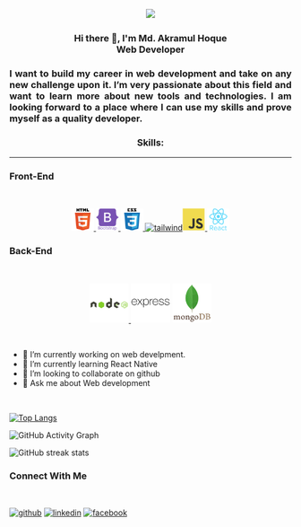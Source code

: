 <p align='center'><img  src="https://avatars.githubusercontent.com/u/96454691?v=4"></p>


<h3 align='center'>  Hi there 👋, I'm Md. Akramul Hoque 
  <br>
 Web Developer<h3>

<p align='justify'>I want to build my career in web development and take on any new challenge upon it. I’m very passionate about this field and want to learn more about new tools and technologies. I am looking forward to a place where I can use my skills and prove myself as a quality developer. </p>

<h3 align="center">Skills:</h3>
<p><hr></p>
<h3 align="left">Front-End</h3>
<br>
<p align="center"> <a href="https://www.w3.org/html/" target="_blank" rel="noreferrer"> <img src="https://raw.githubusercontent.com/devicons/devicon/master/icons/html5/html5-original-wordmark.svg" alt="html5" width="40" height="40"/> <img src="https://raw.githubusercontent.com/devicons/devicon/master/icons/bootstrap/bootstrap-plain-wordmark.svg" alt="bootstrap" width="40" height="40"/> </a> <a href="https://www.w3schools.com/css/" target="_blank" rel="noreferrer"> <img src="https://raw.githubusercontent.com/devicons/devicon/master/icons/css3/css3-original-wordmark.svg" alt="css3" width="40" height="40"/> </a> <a href="https://tailwindcss.com/" target="_blank" rel="noreferrer"> <img src="https://www.vectorlogo.zone/logos/tailwindcss/tailwindcss-icon.svg" alt="tailwind" width="40" height="40"/><img src="https://raw.githubusercontent.com/devicons/devicon/master/icons/javascript/javascript-original.svg" alt="javascript" width="40" height="40"/> </a> <a href="https://reactjs.org/" target="_blank" rel="noreferrer"> <img src="https://raw.githubusercontent.com/devicons/devicon/master/icons/react/react-original-wordmark.svg" alt="react" width="40" height="40"/></a> </p>

<h3 align="left">Back-End</h3>
<br>
<p align="center"> <a href="https://expressjs.com" target="_blank" rel="noreferrer"> <a href="https://nodejs.org" target="_blank" rel="noreferrer"> <img src="https://raw.githubusercontent.com/devicons/devicon/master/icons/nodejs/nodejs-original-wordmark.svg" alt="nodejs" width="70" height="70"/> </a> <img src="https://raw.githubusercontent.com/devicons/devicon/master/icons/express/express-original-wordmark.svg" alt="express" width="70" height="70"/> </a> <a href="https://www.mongodb.com/" target="_blank" rel="noreferrer"> <img src="https://raw.githubusercontent.com/devicons/devicon/master/icons/mongodb/mongodb-original-wordmark.svg" alt="mongodb" width="70" height="70"/> </a> </p>

<br>


- 🔭 I’m currently working on web develpment. 
- 🌱 I’m currently learning React Native 
- 👯 I’m looking to collaborate on github 
- 💬 Ask me about Web development 


<br>


[![Top Langs](https://github-readme-stats.vercel.app/api/top-langs/?username=akramHoque)](https://github.com/anuraghazra/github-readme-stats)
<br>

![GitHub Activity Graph](https://activity-graph.herokuapp.com/graph?username=akramHoque) 
<br>


![GitHub streak stats](https://github-readme-streak-stats.herokuapp.com/?user=akramHoque)
<br>



<h3>Connect With Me </h3>
<br>


[<img src='https://cdn.jsdelivr.net/npm/simple-icons@3.0.1/icons/github.svg' alt='github' height='40'>](https://github.com/akramHoque)  [<img src='https://cdn.jsdelivr.net/npm/simple-icons@3.0.1/icons/linkedin.svg' alt='linkedin' height='40'>](https://www.linkedin.com/in/akramul-hoque-155438241/)  [<img src='https://cdn.jsdelivr.net/npm/simple-icons@3.0.1/icons/facebook.svg' alt='facebook' height='40'>](https://www.facebook.com/akram.sharif.756)  
</a> 
